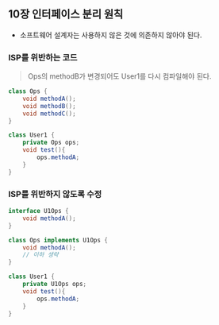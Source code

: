 ## 10장 인터페이스 분리 원칙
- 소프트웨어 설계자는 사용하지 않은 것에 의존하지 않아야 된다.


### ISP를 위반하는 코드 
> Ops의 methodB가 변경되어도 User1를 다시 컴파일해야 된다.
```java
class Ops {
    void methodA();
    void methodB();
    void methodC();
}
```

```java
class User1 {
    private Ops ops;
    void test(){
        ops.methodA;
    }
}
```

### ISP를 위반하지 않도록 수정
```java
interface U1Ops {
    void methodA();
}
```

```java
class Ops implements U1Ops {
    void methodA();
    // 이하 생략
}
```

```java
class User1 {
    private U1Ops ops;
    void test(){
        ops.methodA;
    }
}
```